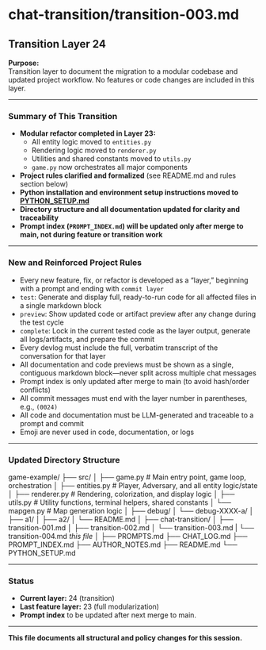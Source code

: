 # chat-transition/transition-003.md

## Transition Layer 24

**Purpose:**  
Transition layer to document the migration to a modular codebase and updated project workflow. No features or code changes are included in this layer.

---

### Summary of This Transition

- **Modular refactor completed in Layer 23:**
  - All entity logic moved to `entities.py`
  - Rendering logic moved to `renderer.py`
  - Utilities and shared constants moved to `utils.py`
  - `game.py` now orchestrates all major components
- **Project rules clarified and formalized** (see README.md and rules section below)
- **Python installation and environment setup instructions moved to [PYTHON_SETUP.md](../PYTHON_SETUP.md)**
- **Directory structure and all documentation updated for clarity and traceability**
- **Prompt index (`PROMPT_INDEX.md`) will be updated only after merge to main, not during feature or transition work**

---

### New and Reinforced Project Rules

- Every new feature, fix, or refactor is developed as a “layer,” beginning with a prompt and ending with `commit layer`
- `test`: Generate and display full, ready-to-run code for all affected files in a single markdown block
- `preview`: Show updated code or artifact preview after any change during the test cycle
- `complete`: Lock in the current tested code as the layer output, generate all logs/artifacts, and prepare the commit
- Every devlog must include the full, verbatim transcript of the conversation for that layer
- All documentation and code previews must be shown as a single, contiguous markdown block—never split across multiple chat messages
- Prompt index is only updated after merge to main (to avoid hash/order conflicts)
- All commit messages must end with the layer number in parentheses, e.g., `(0024)`
- All code and documentation must be LLM-generated and traceable to a prompt and commit
- Emoji are never used in code, documentation, or logs

---

### Updated Directory Structure

game-example/
├── src/
│ ├── game.py # Main entry point, game loop, orchestration
│ ├── entities.py # Player, Adversary, and all entity logic/state
│ ├── renderer.py # Rendering, colorization, and display logic
│ ├── utils.py # Utility functions, terminal helpers, shared constants
│ └── mapgen.py # Map generation logic
│
├── debug/
│ └── debug-XXXX-a/
│ ├── a1/
│ ├── a2/
│ └── README.md
│
├── chat-transition/
│ ├── transition-001.md
│ ├── transition-002.md
│ └── transition-003.md 
| └── transition-004.md *this file*
│
├── PROMPTS.md
├── CHAT_LOG.md
├── PROMPT_INDEX.md
├── AUTHOR_NOTES.md
├── README.md
└── PYTHON_SETUP.md


---

### Status

- **Current layer:** 24 (transition)
- **Last feature layer:** 23 (full modularization)
- **Prompt index** to be updated after next merge to main.

---

**This file documents all structural and policy changes for this session.**
